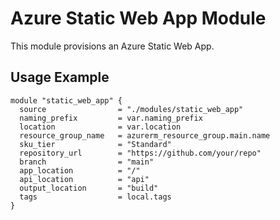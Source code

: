 # Azure Static Web App Module

This module provisions an Azure Static Web App.

## Usage Example
```hcl
module "static_web_app" {
  source                = "./modules/static_web_app"
  naming_prefix         = var.naming_prefix
  location              = var.location
  resource_group_name   = azurerm_resource_group.main.name
  sku_tier              = "Standard"
  repository_url        = "https://github.com/your/repo"
  branch                = "main"
  app_location          = "/"
  api_location          = "api"
  output_location       = "build"
  tags                  = local.tags
}
```
